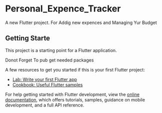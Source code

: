 # Personal_Expence_Tracker

A new Flutter project.
For Addig new expences and Managing Yur Budget 

## Getting Starte

This project is a starting point for a Flutter application.

Donot Forget To pub get needed packages

A few resources to get you started if this is your first Flutter project:

- [Lab: Write your first Flutter app](https://docs.flutter.dev/get-started/codelab)
- [Cookbook: Useful Flutter samples](https://docs.flutter.dev/cookbook)

For help getting started with Flutter development, view the
[online documentation](https://docs.flutter.dev/), which offers tutorials,
samples, guidance on mobile development, and a full API reference.
